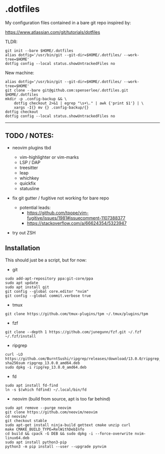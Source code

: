 # .dotfiles

My configuration files contained in a bare git repo inspired by:

https://www.atlassian.com/git/tutorials/dotfiles

TLDR:

    git init --bare $HOME/.dotfiles
    alias dotfig='/usr/bin/git --git-dir=$HOME/.dotfiles/ --work-tree=$HOME'
    dotfig config --local status.showUntrackedFiles no

New machine:

    alias dotfig='/usr/bin/git --git-dir=$HOME/.dotfiles/ --work-tree=$HOME'
    git clone --bare git@github.com:spenserlee/.dotfiles.git $HOME/.dotfiles
    mkdir -p .config-backup && \
        dotfig checkout 2>&1 | egrep "\s+\." | awk {'print $1'} | \
        xargs -I{} mv {} .config-backup/{}
    dotfig checkout
    dotfig config --local status.showUntrackedFiles no

---

## TODO / NOTES:

* neovim plugins tbd
    * vim-highlighter or vim-marks
    * LSP / DAP
    * treesitter
    * leap
    * whichkey
    * quickfix
    * statusline

* fix git gutter / fugitive not working for bare repo
    * potential leads:
      * <https://github.com/tpope/vim-fugitive/issues/1981#issuecomment-1107388377>
      * <https://stackoverflow.com/a/66624354/5323947>

* try out ZSH

## Installation

This should just be a script, but for now:

* git
```
sudo add-apt-repository ppa:git-core/ppa
sudo apt update
sudo apt install git
git config --global core.editor "nvim"
git config --global commit.verbose true
```
* tmux
```
git clone https://github.com/tmux-plugins/tpm ~/.tmux/plugins/tpm
```
* fzf
```
git clone --depth 1 https://github.com/junegunn/fzf.git ~/.fzf
~/.fzf/install
```
* ripgrep
```
curl -LO https://github.com/BurntSushi/ripgrep/releases/download/13.0.0/ripgrep_13.0.0_amd64.deb
sha256sum ripgrep_13.0.0_amd64.deb 
sudo dpkg -i ripgrep_13.0.0_amd64.deb 
```
* fd
```
sudo apt install fd-find
ln -s $(which fdfind) ~/.local/bin/fd
```
* neovim (build from source, apt is too far behind)
```
sudo apt remove --purge neovim
git clone https://github.com/neovim/neovim
cd neovim/
git checkout stable
sudo apt-get install ninja-build gettext cmake unzip curl
make CMAKE_BUILD_TYPE=RelWithDebInfo
cd build && cpack -G DEB && sudo dpkg -i --force-overwrite nvim-linux64.deb
sudo apt install python3-pip
python3 -m pip install --user --upgrade pynvim
```
